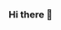 ### Hi there 👋

<!--
En este repositorio he tratado la manera de poder poner en practica todo lo que hemos visto en el ultimo mes, se me ha sido un poco dificil poder entregar un diseno 100 bonito pero espero que cumpla con los requisitos
!(prototipo foto)[./assets/images/181010-FORM-PROFESORADO-UPO.004.jpeg]
para el header ocupe un menu totalmente responsive con css en el cual trate la manera de que se tuviera selectores al momento de seleccionar un item del menu 
se implemento de igual manera el jumbotron para renotar un poco la informacion del sitio 
luego agregue unas cards con diseno responsive como blog para que el visitante pueda tener mas informacion
luego agregue una galeria de imagenes pero quise poner un modal para que cuando se de cliq se abra la imagen pero no logre hacer que esto funcionara agradeceria mucho los comentarios con esta seccion
trate de utilizar js con mi header para el responsive el cual espero que funcione

por ultimo agregue un pequeno footer con la informacion necesaria de mi pagina ocupando bootstrap y otros elementos
 main
-->
